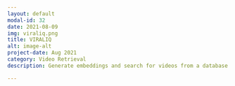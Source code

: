```yaml
---
layout: default
modal-id: 32
date: 2021-08-09
img: viraliq.png
title: VIRALIQ
alt: image-alt
project-date: Aug 2021
category: Video Retrieval
description: Generate embeddings and search for videos from a database using an image query. Check out the original paper- <a href="https://arxiv.org/abs/2011.02426v1">Graph Based Temporal Aggregation for Video Retrieval</a>. <br> Get the code on <a href="https://github.com/Aveek-Saha/VIRALIQ">GitHub</a> <br><div>Icons made by <a href="https://www.freepik.com" title="Freepik">Freepik</a> from <a href="https://www.flaticon.com/" title="Flaticon">www.flaticon.com</a></div>

---
```

